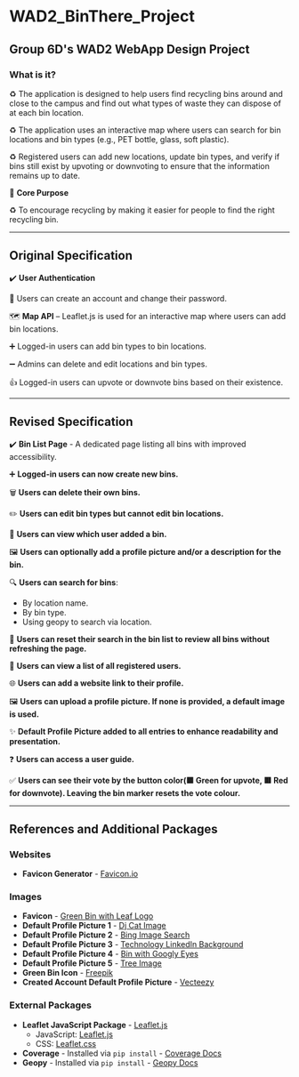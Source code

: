 # WAD2_BinThere_Project
## Group 6D's WAD2 WebApp Design Project

### What is it?​

♻️ The application is designed to help users find recycling bins around and close to the campus and find out what types of waste they can dispose of at each bin location.​

♻️ The application uses an interactive map where users can search for bin locations and bin types (e.g., PET bottle, glass, soft plastic).​

♻️ Registered users can add new locations, update bin types, and verify if bins still exist by upvoting or downvoting to ensure that the information remains up to date.​

📌 **Core Purpose**​

♻️ To encourage recycling by making it easier for people to find the right recycling bin.​

---

## Original Specification ​

✔️ **User Authentication** ​

📇 Users can create an account and change their password​.

🗺️ **Map API** – Leaflet.js is used for an interactive map where users can add bin locations​.

➕ Logged-in users can add bin types to bin locations​.

➖ Admins can delete and edit locations and bin types​.

👍 Logged-in users can upvote or downvote bins based on their existence.

---

## **Revised Specification**

✔️ **Bin List Page** - A dedicated page listing all bins with improved accessibility.

➕ **Logged-in users can now create new bins.**

🗑️ **Users can delete their own bins.**

✏️ **Users can edit bin types but cannot edit bin locations.**

👤 **Users can view which user added a bin.**

🖼️ **Users can optionally add a profile picture and/or a description for the bin.**

🔍 **Users can search for bins**:
   - By location name.
   - By bin type.
   - Using geopy to search via location.

🔄 **Users can reset their search in the bin list to review all bins without refreshing the page.**

👥 **Users can view a list of all registered users.**

🌐 **Users can add a website link to their profile.**

🖼️ **Users can upload a profile picture. If none is provided, a default image is used.**

✨ **Default Profile Picture added to all entries to enhance readability and presentation.**

❓ **Users can access a user guide.**

✅ **Users can see their vote by the button color(🟩 Green for upvote, 🟥 Red for downvote). Leaving the bin marker resets the vote colour.**


---

## **References and Additional Packages**

### Websites
- **Favicon Generator** - [Favicon.io](https://favicon.io/favicon-converter/)

### **Images**
- **Favicon** - [Green Bin with Leaf Logo](https://c8.alamy.com/comp/2HKEJ26/rubbish-bin-green-with-leaf-logo-design-vector-graphic-symbol-icon-illustration-creative-idea-2HKEJ26.jpg)
- **Default Profile Picture 1** - [Dj Cat Image](https://archive.org/details/cat-meme-stock/素材/DJ猫.mp4)
- **Default Profile Picture 2** - [Bing Image Search](https://www.bing.com/images/search?view=detailV2&ccid=5GpH%2FATc&id=3CD6A2508F665A758A9E00ED778DF7BC0013B9F8&thid=OIP.5GpH_ATcZ3MIdbnMNJNG8AHaHa&mediaurl=https%3A%2F%2Fstatic.vecteezy.com%2Fsystem%2Fresources%2Fpreviews%2F010%2F852%2F913%2Foriginal%2Fleaf-icon-vector-png.png)
- **Default Profile Picture 3** - [Technology LinkedIn Background](https://wallpapers.com/images/hd/technology-linkedin-background-sj2amwxyouxivqod.jpg)
- **Default Profile Picture 4** - [Bin with Googly Eyes](https://i.pinimg.com/originals/b5/45/95/b54595929d40a4d90f717661bc905ec0.jpg)
- **Default Profile Picture 5** - [Tree Image](https://www.treesaw.co.uk/wp-content/uploads/2020/03/tree-3822149_1920.jpg)
- **Green Bin Icon** - [Freepik](https://www.freepik.com/icon/can_14863152#fromView=keyword&page=1&position=94&uuid=27a10ac2-d9fa-42d7-9951-86fcb72141ad)
- **Created Account Default Profile Picture** - [Vecteezy](https://static.vecteezy.com/system/resources/thumbnails/037/336/395/small_2x/user-profile-flat-illustration-avatar-person-icon-gender-neutral-silhouette-profile-picture-free-vector.jpg)

### **External Packages**
- **Leaflet JavaScript Package** - [Leaflet.js](https://leafletjs.com/index.html)
  - JavaScript: [Leaflet.js](https://unpkg.com/leaflet/dist/leaflet.js)
  - CSS: [Leaflet.css](https://unpkg.com/leaflet/dist/leaflet.css)
- **Coverage** - Installed via `pip install` - [Coverage Docs](https://coverage.readthedocs.io/en/7.7.0/)
- **Geopy** - Installed via `pip install` - [Geopy Docs](https://geopy.readthedocs.io/en/stable/)




